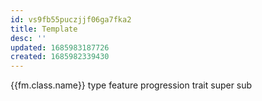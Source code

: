 ```yaml
---
id: vs9fb55puczjjf06ga7fka2
title: Template
desc: ''
updated: 1685983187726
created: 1685982339430
---
```


{{fm.class.name}}
type
feature
  progression
trait
super
sub
